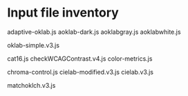 # Input file inventory

adaptive-oklab.js
aoklab-dark.js
aoklabgray.js
aoklabwhite.js

oklab-simple.v3.js

cat16.js
checkWCAGContrast.v4.js
color-metrics.js

chroma-control.js
cielab-modified.v3.js
cielab.v3.js

matchoklch.v3.js

